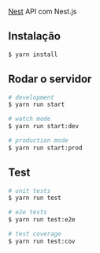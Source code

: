 [Nest](https://github.com/nestjs/nest) API com Nest.js

## Instalação
```bash
$ yarn install
```

## Rodar o servidor

```bash
# development
$ yarn run start

# watch mode
$ yarn run start:dev

# production mode
$ yarn run start:prod
```

## Test

```bash
# unit tests
$ yarn run test

# e2e tests
$ yarn run test:e2e

# test coverage
$ yarn run test:cov
```
